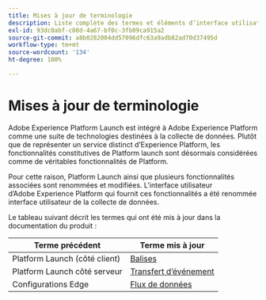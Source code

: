 ```yaml
---
title: Mises à jour de terminologie
description: Liste complète des termes et éléments d’interface utilisateur concernés par les modifications apportées à Adobe Experience Platform Launch.
exl-id: 93dc0abf-c80d-4a67-bf0c-3fb09ca915a2
source-git-commit: a8b0282004dd57096dfc63a9adb82ad70d37495d
workflow-type: tm+mt
source-wordcount: '134'
ht-degree: 100%

---
```


# Mises à jour de terminologie

Adobe Experience Platform Launch est intégré à Adobe Experience Platform comme une suite de technologies destinées à la collecte de données. Plutôt que de représenter un service distinct d’Experience Platform, les fonctionnalités constitutives de Platform launch sont désormais considérées comme de véritables fonctionnalités de Platform.

Pour cette raison, Platform Launch ainsi que plusieurs fonctionnalités associées sont renommées et modifiées. L’interface utilisateur d’Adobe Experience Platform qui fournit ces fonctionnalités a été renommée interface utilisateur de la collecte de données.

Le tableau suivant décrit les termes qui ont été mis à jour dans la documentation du produit :

| Terme précédent | Terme mis à jour |
|---|---|
| Platform Launch (côté client) | [Balises](./home.md) |
| Platform Launch côté serveur | [Transfert d’événement](./ui/event-forwarding/overview.md) |
| Configurations Edge | [Flux de données](https://experienceleague.adobe.com/docs/experience-platform/edge/fundamentals/datastreams.html?lang=fr) |
